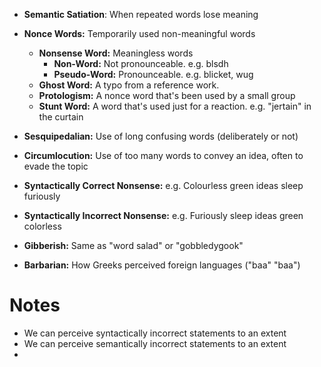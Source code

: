 - **Semantic Satiation**: When repeated words lose meaning
- **Nonce Words:** Temporarily used non-meaningful words
	- **Nonsense Word:** Meaningless words
		- **Non-Word:** Not pronounceable. e.g. blsdh
		- **Pseudo-Word:** Pronounceable. e.g. blicket, wug
	- **Ghost Word:** A typo from a reference work.
	- **Protologism:** A nonce word that's been used by a small group
	- **Stunt Word:** A word that's used just for a reaction. e.g. "jertain" in the curtain

- **Sesquipedalian:** Use of long confusing words (deliberately or not)
- **Circumlocution:** Use of too many words to convey an idea, often to evade the topic


- **Syntactically Correct Nonsense:** e.g. Colourless green ideas sleep furiously
- **Syntactically Incorrect Nonsense:** e.g. Furiously sleep ideas green colorless
- **Gibberish:** Same as "word salad" or "gobbledygook"
- **Barbarian:** How Greeks perceived foreign languages ("baa" "baa")

# Notes
- We can perceive syntactically incorrect statements to an extent
- We can perceive semantically incorrect statements to an extent
- 